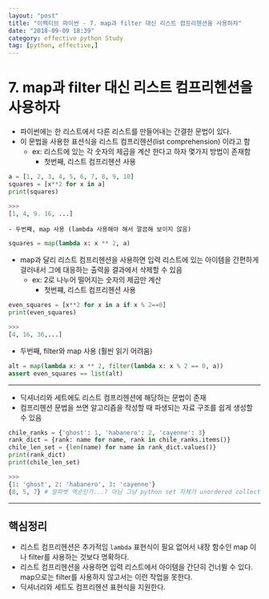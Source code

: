 ```yaml
---
layout: "post"
title: "이펙티브 파이썬 - 7. map과 filter 대신 리스트 컴프리헨션을 사용하자"
date: "2018-09-09 18:39"
category: effective python Study
tag: [python, effective,]
---
```





# 7. map과 filter 대신 리스트 컴프리헨션을 사용하자

- 파이썬에는 한 리스트에서 다른 리스트를 만들어내는 간결한 문법이 있다.
- 이 문법을 사용한 표션식을 리스트 컴프리헨션(list comprehension) 이라고 함
  - ex: 리스트에 있는 각 숫자의 제곱을 계산 한다고 하자 몇가지 방법이 존재함
    - 첫번째, 리스트 컴프리헨션 사용


```python
a = [1, 2, 3, 4, 5, 6, 7, 8, 9, 10]
squares = [x**2 for x in a]
print(squares)

>>>
[1, 4, 9. 16, ...]
```
    - 두번째, map 사용 (lambda 사용해야 해서 깔끔해 보이지 않음)


```python
squares = map(lambda x: x ** 2, a)
```

- map과 달리 리스트 컴프리헨션을 사용하면 입력 리스트에 있는 아이템을 간편하게 걸러내서 그에 대응하는 출력을 결과에서 삭제할 수 있음
  - ex: 2로 나누어 떨어지는 숫자의 제곱만 계산
    - 첫번쨰, 리스트 컴프리헨션 사용


```python
even_squares = [x**2 for x in a if x % 2==0]
print(even_squares)

>>>
[4, 16, 36,...]
```
- 두번째, filter와 map 사용 (훨씬 읽기 어려움)
```python
alt = map(lambda x: x ** 2, filter(lambda x: x % 2 == 0, a))
assert even_squares == list(alt)
```

---

- 딕셔너리와 세트에도 리스트 컴프리헨션에 해당하는 문법이 존재
- 컴프리헨션 문법을 쓰면 알고리즘을 작성할 때 파생되는 자료 구조를 쉽게 생성할 수 있음

```python
chile_ranks = {'ghost': 1, 'habanero': 2, 'cayenne': 3}
rank_dict = {rank: name for name, rank in chile_ranks.items()}
chile_len_set = {len(name) for name in rank_dict.values()}
print(rank_dict)
print(chile_len_set)

>>>
{1: 'ghost', 2: 'habanero', 3: 'cayenne'}
{8, 5, 7} # 알파벳 역순인가...? 아님 그냥 python set 자체가 unordered collection 임....
```

---

## 핵심정리

- 리스트 컴프리헨션은 추가적임 `lambda` 표현식이 필요 없어서 내장 함수인 map 이나 filter를 사용하는 것보다 명확하다.
- 리스트 컴프리헨션을 사용하면 입력 리스트에서 아이템을 간단히 건너뛸 수 있다. map으로는 filter를 사용하지 않고서는 이런 작업을 못한다.
- 딕셔너리와 세트도 컴프리헨션 표현식을 지원한다.
